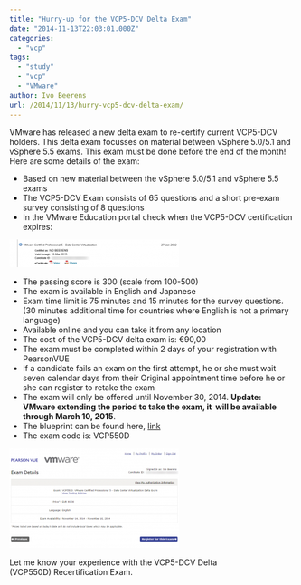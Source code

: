 ```yaml
---
title: "Hurry-up for the VCP5-DCV Delta Exam"
date: "2014-11-13T22:03:01.000Z"
categories: 
  - "vcp"
tags: 
  - "study"
  - "vcp"
  - "VMware"
author: Ivo Beerens
url: /2014/11/13/hurry-vcp5-dcv-delta-exam/
---
```


VMware has released a new delta exam to re-certify current VCP5-DCV holders. This delta exam focusses on material between vSphere 5.0/5.1 and vSphere 5.5 exams. This exam must be done before the end of the month!
Here are some details of the exam:

- Based on new material between the vSphere 5.0/5.1 and vSphere 5.5 exams
- The VCP5-DCV Exam consists of 65 questions and a short pre-exam survey consisting of 8 questions
- In the VMware Education portal check when the VCP5-DCV certification expires:

[![vcp](images/vcp-300x49.png)](images/vcp.png)

- The passing score is 300 (scale from 100-500)
- The exam is available in English and Japanese
- Exam time limit is 75 minutes and 15 minutes for the survey questions. (30 minutes additional time for countries where English is not a primary language)
- Available online and you can take it from any location
- The cost of the VCP5-DCV delta exam is: €90,00
- The exam must be completed within 2 days of your registration with PearsonVUE
- If a candidate fails an exam on the first attempt, he or she must wait seven calendar days from their Original appointment time before he or she can register to retake the exam
- The exam will only be offered until November 30, 2014. **Update: VMware extending the period to take the exam, it  will be available through March 10, 2015**.
- The blueprint can be found here, [link](https://mylearn.VMware.com/lcms/web/portals/certification/VCP_Blueprints/VCP550D-Exam-Blueprint-v1_1.pdf)
- The exam code is: VCP550D

[![vcp1](images/vcp1-300x176.png)](images/vcp1.png)

Let me know your experience with the VCP5-DCV Delta (VCP550D) Recertification Exam.